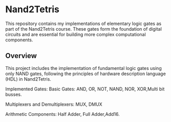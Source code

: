 # Nand2Tetris
This repository contains my implementations of elementary logic gates as part of the Nand2Tetris course. These gates form the foundation of digital circuits and are essential for building more complex computational components.
## Overview

This project includes the implementation of fundamental logic gates using only NAND gates, following the principles of hardware description language (HDL) in Nand2Tetris.

Implemented Gates:
Basic Gates: AND, OR, NOT, NAND, NOR, XOR,Multi bit busses.

Multiplexers and Demultiplexers: MUX, DMUX

Arithmetic Components: Half Adder, Full Adder,Add16.
